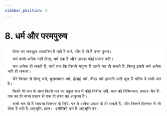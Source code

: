```yaml
---
sidebar_position: 8
---
```



# 8.   धर्म और परमपुरुष

![धर्म और परमपुरुष](../../../static/img/hindi/verse8.png)
